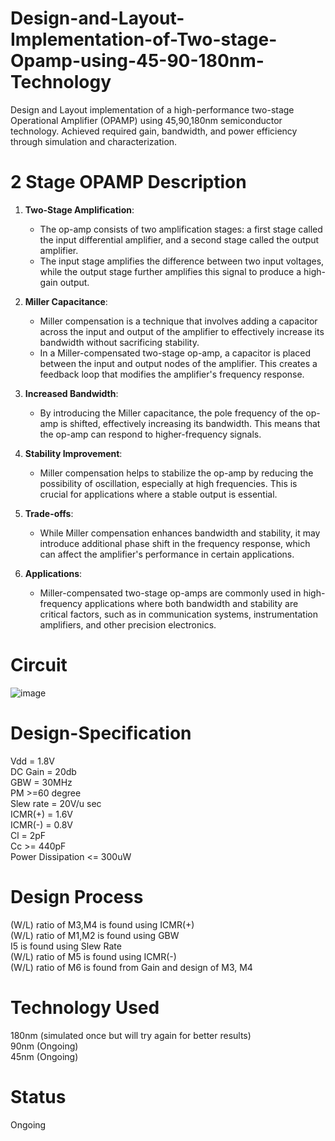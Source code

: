 # Design-and-Layout-Implementation-of-Two-stage-Opamp-using-45-90-180nm-Technology
Design and Layout implementation of a high-performance two-stage Operational Amplifier (OPAMP) using 45,90,180nm semiconductor technology. Achieved required gain, bandwidth, and power efficiency through simulation and characterization.

# 2 Stage OPAMP Description
1. **Two-Stage Amplification**:
   - The op-amp consists of two amplification stages: a first stage called the input differential amplifier, and a second stage called the output amplifier.
   - The input stage amplifies the difference between two input voltages, while the output stage further amplifies this signal to produce a high-gain output.

2. **Miller Capacitance**:
   - Miller compensation is a technique that involves adding a capacitor across the input and output of the amplifier to effectively increase its bandwidth without sacrificing stability.
   - In a Miller-compensated two-stage op-amp, a capacitor is placed between the input and output nodes of the amplifier. This creates a feedback loop that modifies the amplifier's frequency response.

3. **Increased Bandwidth**:
   - By introducing the Miller capacitance, the pole frequency of the op-amp is shifted, effectively increasing its bandwidth. This means that the op-amp can respond to higher-frequency signals.

4. **Stability Improvement**:
   - Miller compensation helps to stabilize the op-amp by reducing the possibility of oscillation, especially at high frequencies. This is crucial for applications where a stable output is essential.

5. **Trade-offs**:
   - While Miller compensation enhances bandwidth and stability, it may introduce additional phase shift in the frequency response, which can affect the amplifier's performance in certain applications.

6. **Applications**:
   - Miller-compensated two-stage op-amps are commonly used in high-frequency applications where both bandwidth and stability are critical factors, such as in communication systems, instrumentation amplifiers, and other precision electronics.

# Circuit
![image](https://github.com/chennakeshavadasa/Design-and-Layout-Implementation-of-Two-stage-Opamp-using-45-90-180nm-Technology/assets/123294639/a5308f86-378b-4f4c-ae18-80641894a93e)

# Design-Specification
Vdd = 1.8V <br>
DC Gain = 20db <br>
GBW = 30MHz <br>
PM >=60 degree <br>
Slew rate = 20V/u sec <br>
ICMR(+) = 1.6V <br>
ICMR(-) = 0.8V <br>
Cl = 2pF <br>
Cc >= 440pF <br>
Power Dissipation <= 300uW <br>

# Design Process 
(W/L) ratio of M3,M4 is found using ICMR(+) <br> 
(W/L) ratio of M1,M2 is found using GBW <br>
I5 is found using Slew Rate <br>
(W/L) ratio of M5 is found using ICMR(-) <br>
(W/L) ratio of M6 is found from Gain and design of M3, M4 <br>

# Technology Used
180nm (simulated once but will try again for better results) <br>
90nm (Ongoing) <br>
45nm (Ongoing) <br>

# Status
Ongoing





